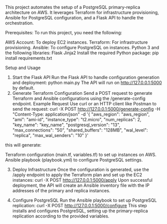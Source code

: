 This project automates the setup of a PostgreSQL primary-replica architecture on AWS. It leverages Terraform for infrastructure provisioning, Ansible for PostgreSQL configuration, and a Flask API to handle the orchestration.

Prerequisites:
To run this project, you need the following:

AWS Account: To deploy EC2 instances.
Terraform: For infrastructure provisioning.
Ansible: To configure PostgreSQL on instances.
Python 3 and the following libraries:
Flask
Jinja2
Install the required Python package:
pip install requirements.txt

Setup and Usage
1. Start the Flask API
Run the Flask API to handle configuration generation and deployment:
python main.py
The API will run on http://127.0.0.1:5000 by default.
2. Generate Terraform Configuration
Send a POST request to generate Terraform and Ansible configurations using the /generate-config endpoint.
Example Request
Use curl or an HTTP client like Postman to send the request:
curl -X POST http://127.0.0.1:5000/generate-config -H "Content-Type: application/json" -d '{
    "aws_region": "aws_region",
    "ami": "ami-id",
    "instance_type": "t2.micro",
    "num_replicas": 2,
    "key_name": "key_name",
    "postgresql_version": "13",
    "max_connections": "50",
    "shared_buffers": "128MB",
    "wal_level": "replica",
    "max_wal_senders": "10"
}'

  this will generate:

  Terraform configuration (main.tf, variables.tf) to set up instances on AWS.
  Ansible playbook (playbook.yml) to configure PostgreSQL settings.

3. Deploy Infrastructure
Once the configuration is generated, use the /apply endpoint to apply the Terraform plan and set up the EC2 instances:
curl -X POST http://127.0.0.1:5000/apply
Upon successful deployment, the API will create an Ansible inventory file with the IP addresses of the primary and replica instances.

4. Configure PostgreSQL
Run the Ansible playbook to set up PostgreSQL replication:
curl -X POST http://127.0.0.1:5000/configure
This step installs and configures PostgreSQL, setting up the primary-replica replication according to the provided variables.
